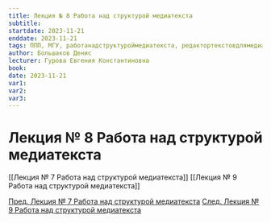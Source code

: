 ```yaml
---
title: Лекция № 8 Работа над структурой медиатекста
subtitle: 
startdate: 2023-11-21
enddate: 2023-11-21
tags: ППП, МГУ, работанадструктуроймедиатекста, редактортекстовдлямедиа
author: Большаков Денис
lecturer: Гурова Евгения Константиновна
book: 
date: 2023-11-21
var1: 
var2: 
var3:
---
```

# Лекция № 8 Работа над структурой медиатекста

[[Лекция № 7 Работа над структурой медиатекста]]     [[Лекция № 9 Работа над структурой медиатекста]]

[Пред. Лекция № 7 Работа над структурой медиатекста](https://github.com/denisbolshakoff/MSU/blob/main/Работа%20над%20структурой%20медитекста/Лекция%20№%207%20Работа%20над%20структурой%20медиатекста.md)      [След. Лекция № 9 Работа над структурой медиатекста](https://github.com/denisbolshakoff/MSU/blob/main/Работа%20над%20структурой%20медитекста/Лекция%20№%209%20Работа%20над%20структурой%20медиатекста.md)